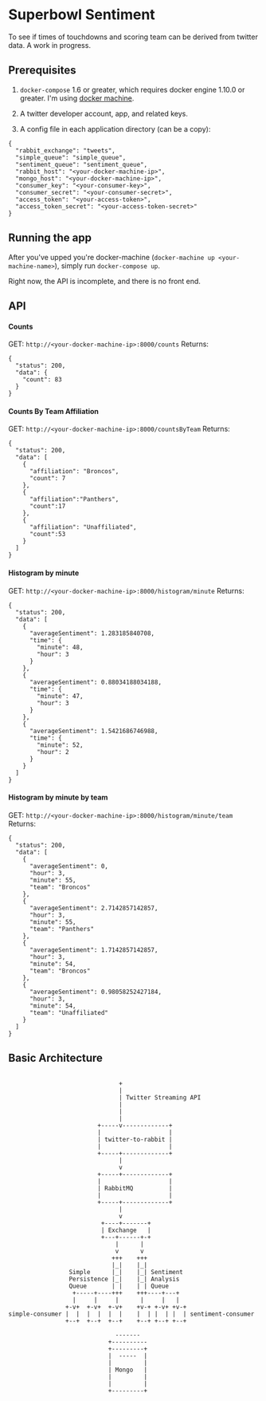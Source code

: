 # Superbowl Sentiment

To see if times of touchdowns and scoring team can be derived from twitter data. A work in progress.

## Prerequisites

1. `docker-compose` 1.6 or greater, which requires docker engine 1.10.0 or greater. I'm using
[docker machine](https://docs.docker.com/machine/install-machine/).

2. A twitter developer account, app, and related keys.

3. A config file in each application directory (can be a copy):
```
{
  "rabbit_exchange": "tweets",
  "simple_queue": "simple_queue",
  "sentiment_queue": "sentiment_queue",
  "rabbit_host": "<your-docker-machine-ip>",
  "mongo_host": "<your-docker-machine-ip>",
  "consumer_key": "<your-consumer-key>",
  "consumer_secret": "<your-consumer-secret>",
  "access_token": "<your-access-token>",
  "access_token_secret": "<your-access-token-secret>"
}
```

## Running the app

After you've upped you're docker-machine (`docker-machine up <your-machine-name>`), simply run
`docker-compose up`.

Right now, the API is incomplete, and there is no front end.

## API

#### Counts
GET: `http://<your-docker-machine-ip>:8000/counts`
Returns:
```
{
  "status": 200,
  "data": {
    "count": 83
  }
}
```

#### Counts By Team Affiliation
GET: `http://<your-docker-machine-ip>:8000/countsByTeam`
Returns:
```
{
  "status": 200,
  "data": [
    {
      "affiliation": "Broncos",
      "count": 7
    },
    {
      "affiliation":"Panthers",
      "count":17
    },
    {
      "affiliation": "Unaffiliated",
      "count":53
    }
  ]
}
```

#### Histogram by minute
GET: `http://<your-docker-machine-ip>:8000/histogram/minute`
Returns:
```
{
  "status": 200,
  "data": [
    {
      "averageSentiment": 1.283185840708,
      "time": {
        "minute": 48,
        "hour": 3
      }
    },
    {
      "averageSentiment": 0.88034188034188,
      "time": {
        "minute": 47,
        "hour": 3
      }
    },
    {
      "averageSentiment": 1.5421686746988,
      "time": {
        "minute": 52,
        "hour": 2
      }
    }
  ]
}
```

#### Histogram by minute by team
GET: `http://<your-docker-machine-ip>:8000/histogram/minute/team`
Returns:
```
{
  "status": 200,
  "data": [
    {
      "averageSentiment": 0,
      "hour": 3,
      "minute": 55,
      "team": "Broncos"
    },
    {
      "averageSentiment": 2.7142857142857,
      "hour": 3,
      "minute": 55,
      "team": "Panthers"
    },
    {
      "averageSentiment": 1.7142857142857,
      "hour": 3,
      "minute": 54,
      "team": "Broncos"
    },
    {
      "averageSentiment": 0.98058252427184,
      "hour": 3,
      "minute": 54,
      "team": "Unaffiliated"
    }
  ]
}
```

## Basic Architecture

```

                               +
                               |
                               | Twitter Streaming API
                               |
                               |
                               |
                         +-----v-------------+
                         |                   |
                         | twitter-to-rabbit |
                         |                   |
                         +-----+-------------+
                               |
                               v
                         +-----+-------------+
                         |                   |
                         | RabbitMQ          |
                         |                   |
                         +-----+-------------+
                               |
                               v
                          +----+-------+
                          | Exchange   |
                          +---+------+-+
                              |      |
                              v      v
                             +++    +++
                             |_|    |_|
                 Simple      |_|    |_| Sentiment
                 Persistence |_|    |_| Analysis
                 Queue       | |    | | Queue
                  +-----+----+++    +++----+---+
                  |     |     |      |     |   |
                +-v+  +-v+  +-v+    +v-+ +-v+ +v-+
simple-consumer |  |  |  |  |  |    |  | |  | |  | sentiment-consumer
                +--+  +--+  +--+    +--+ +--+ +--+

                              -------
                            +----------
                            +---------+
                            |  -----  |
                            |         |
                            | Mongo   |
                            |         |
                            |         |
                            +---------+

```
